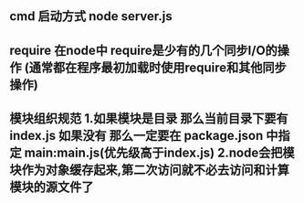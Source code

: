   cmd 启动方式   node server.js
  -----------------------------------------------------------------------------
 require  在node中 require是少有的几个同步I/O的操作 (通常都在程序最初加载时使用require和其他同步操作)
  -----------------------------------------------------------------------------

  模块组织规范
  1.如果模块是目录 那么当前目录下要有index.js 如果没有 那么一定要在 package.json 中指定  main:main.js(优先级高于index.js)
  2.node会把模块作为对象缓存起来,第二次访问就不必去访问和计算模块的源文件了
  -----------------------------------------------------------------------------


